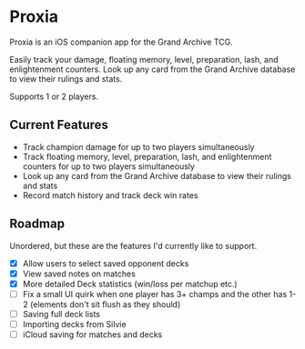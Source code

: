 # Proxia
Proxia is an iOS companion app for the  Grand Archive TCG.

Easily track your damage, floating memory, level, preparation, lash, and enlightenment counters. Look up any card from the Grand Archive database to view their rulings and stats.

Supports 1 or 2 players.

## Current Features
- Track champion damage for up to two players simultaneously
- Track floating memory, level, preparation, lash, and enlightenment counters for up to two players simultaneously
- Look up any card from the Grand Archive database to view their rulings and stats
- Record match history and track deck win rates

## Roadmap
Unordered, but these are the features I'd currently like to support.
- [x] Allow users to select saved opponent decks
- [x] View saved notes on matches
- [x] More detailed Deck statistics (win/loss per matchup etc.)
- [ ] Fix a small UI quirk when one player has 3+ champs and the other has 1-2 (elements don't sit flush as they should)
- [ ] Saving full deck lists
- [ ] Importing decks from Silvie
- [ ] iCloud saving for matches and decks
